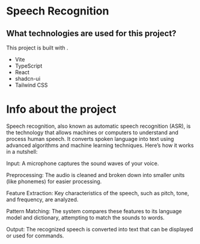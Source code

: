 # Speech Recognition


## What technologies are used for this project?

This project is built with .

- Vite
- TypeScript
- React
- shadcn-ui
- Tailwind CSS

# Info about the project

Speech recognition, also known as automatic speech recognition (ASR), is the technology that allows machines or computers to understand and process human speech. It converts spoken language into text using advanced algorithms and machine learning techniques. Here’s how it works in a nutshell:

Input: A microphone captures the sound waves of your voice.

Preprocessing: The audio is cleaned and broken down into smaller units (like phonemes) for easier processing.

Feature Extraction: Key characteristics of the speech, such as pitch, tone, and frequency, are analyzed.

Pattern Matching: The system compares these features to its language model and dictionary, attempting to match the sounds to words.

Output: The recognized speech is converted into text that can be displayed or used for commands.
